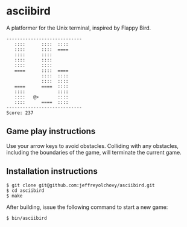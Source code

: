 # asciibird

A platformer for the Unix terminal, inspired by Flappy Bird.

    ----------------------------
       ::::      ::::  ::::     
       ::::      ::::  ====     
       ::::      ::::           
       ::::      ::::           
       ::::      ::::           
       ====      ::::  ====     
                 ::::  ::::     
                 ::::  ::::     
       ====      ====  ::::     
       ::::            ::::     
       ::::   @>       ::::     
       ::::      ====  ::::     
    ----------------------------
    Score: 237

## Game play instructions

Use your arrow keys to avoid obstacles. Colliding with any obstacles, including the boundaries of the game, will terminate the current game.

## Installation instructions

    $ git clone git@github.com:jeffreyolchovy/asciibird.git
    $ cd asciibird
    $ make
    
After building, issue the following command to start a new game:
    
    $ bin/asciibird

